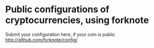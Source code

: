 # Public configurations of cryptocurrencies, using forknote
Submit your configuration here, if your coin is public
http://github.com/forknote/config/